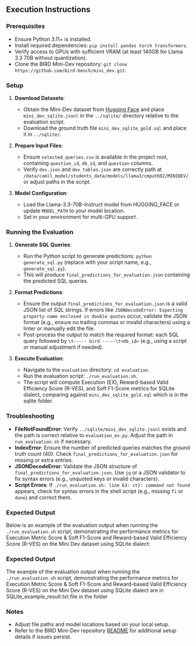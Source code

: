 ## Execution Instructions

### Prerequisites
- Ensure Python 3.11+ is installed.
- Install required dependencies: `pip install pandas torch transformers`.
- Verify access to GPUs with sufficient VRAM (at least 140GB for Llama 3.3 70B without quantization).
- Clone the BIRD Mini-Dev repository: `git clone https://github.com/bird-bench/mini_dev.git`.

### Setup
1. **Download Datasets**:
   - Obtain the Mini-Dev dataset from [Hugging Face](https://huggingface.co/datasets/birdsql/bird_mini_dev) and place `mini_dev_sqlite.jsonl` in the `../sqlite/` directory relative to the evaluation script.
   - Download the ground truth file `mini_dev_sqlite_gold.sql` and place it in `../sqlite/`.

2. **Prepare Input Files**:
   - Ensure `selected_queries.csv` is available in the project root, containing `question_id`, `db_id`, and `question` columns.
   - Verify `dev.json` and `dev_tables.json` are correctly path at `/data/camll_model/students_data/models/llama3/cmput692/MINIDEV/` or adjust paths in the script.

3. **Model Configuration**:
   - Load the Llama-3.3-70B-Instruct model from HUGGING_FACE or update `MODEL_PATH` to your model location.
   - Set in your environment for multi-GPU support.

### Running the Evaluation
1. **Generate SQL Queries**:
   - Run the Python script to generate predictions: `python generate_sql.py` (replace with your script name, e.g., `generate_sql.py`).
   - This will produce `final_predictions_for_evaluation.json` containing the predicted SQL queries.

2. **Format Predictions**:
   - Ensure the output `final_predictions_for_evaluation.json` is a valid JSON list of SQL strings. If errors like `JSONDecodeError: Expecting property name enclosed in double quotes` occur, validate the JSON format (e.g., ensure no trailing commas or invalid characters) using a linter or manually edit the file.
   - Post-process the output to match the required format: each SQL query followed by `\t----- bird -----\t<db_id>` (e.g., using a script or manual adjustment if needed).

3. **Execute Evaluation**:
   - Navigate to the `evaluation` directory: `cd evaluation`.
   - Run the evaluation script: `./run_evaluation.sh`.
   - The script will compute Execution (EX), Reward-based Valid Efficiency Score (R-VES), and Soft F1-Score metrics for SQLite dialect, comparing against `mini_dev_sqlite_gold.sql` which is in the sqlite folder.

### Troubleshooting
- **FileNotFoundError**: Verify `../sqlite/mini_dev_sqlite.jsonl` exists and the path is correct relative to `evaluation_ex.py`. Adjust the path in `run_evaluation.sh` if necessary.
- **IndexError**: Ensure the number of predicted queries matches the ground truth count (40). Check `final_predictions_for_evaluation.json` for missing or extra entries.
- **JSONDecodeError**: Validate the JSON structure of `final_predictions_for_evaluation.json`. Use `jq` or a JSON validator to fix syntax errors (e.g., unquoted keys or invalid characters).
- **Script Errors**: If `./run_evaluation.sh: line 63: ct}: command not found` appears, check for syntax errors in the shell script (e.g., missing `fi` or `done`) and correct them.

### Expected Output

Below is an example of the evaluation output when running the `./run_evaluation.sh` script, demonstrating the performance metrics for Execution Metric Score & Soft F1-Score and Reward-based Valid Efficiency Score (R-VES) on the Mini Dev dataset using SQLite dialect:

### Expected Output

The example of the evaluation output when running the `./run_evaluation.sh` script, demonstrating the performance metrics for Execution Metric Score & Soft F1-Score and Reward-based Valid Efficiency Score (R-VES) on the Mini Dev dataset using SQLite dialect are in SQLite_example_result.txt file in the folder

### Notes
- Adjust file paths and model locations based on your local setup.
- Refer to the BIRD Mini-Dev repository [README](https://github.com/bird-bench/mini_dev) for additional setup details if issues persist.
